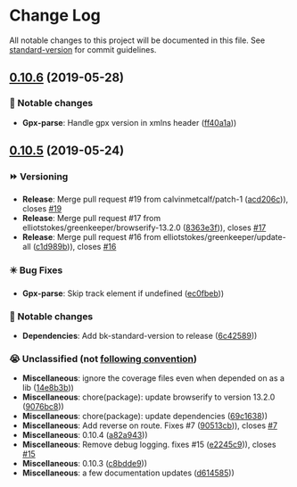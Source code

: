 # Change Log

All notable changes to this project will be documented in this file. See [standard-version](https://github.com/conventional-changelog/standard-version) for commit guidelines.

<a name="0.10.6"></a>
## [0.10.6](https://github.com/elliotstokes/gpx-parse/compare/v0.10.5...v0.10.6) (2019-05-28)


### 🔄 Notable changes

* **Gpx-parse**: Handle gpx version in xmlns header ([ff40a1a](https://github.com/elliotstokes/gpx-parse/commit/ff40a1a)))



<a name="0.10.5"></a>
## [0.10.5](https://github.com/elliotstokes/gpx-parse/compare/v0.10.3...v0.10.5) (2019-05-24)


### ⏩ Versioning

* **Release**: Merge pull request #19 from calvinmetcalf/patch-1 ([acd206c](https://github.com/elliotstokes/gpx-parse/commit/acd206c))), closes [#19](https://github.com/elliotstokes/gpx-parse/issues/19)
* **Release**: Merge pull request #17 from elliotstokes/greenkeeper/browserify-13.2.0 ([8363e3f](https://github.com/elliotstokes/gpx-parse/commit/8363e3f))), closes [#17](https://github.com/elliotstokes/gpx-parse/issues/17)
* **Release**: Merge pull request #16 from elliotstokes/greenkeeper/update-all ([c1d989b](https://github.com/elliotstokes/gpx-parse/commit/c1d989b))), closes [#16](https://github.com/elliotstokes/gpx-parse/issues/16)

### ✴️ Bug Fixes

* **Gpx-parse**: Skip track element if undefined ([ec0fbeb](https://github.com/elliotstokes/gpx-parse/commit/ec0fbeb)))

### 🔄 Notable changes

* **Dependencies**: Add bk-standard-version to release ([6c42589](https://github.com/elliotstokes/gpx-parse/commit/6c42589)))

### 😭 Unclassified (not [following convention](https://github.com/sportheroes/bk-conventional-changelog#types-of-commits))

* **Miscellaneous**: ignore the coverage files even when depended on as a lib ([14e8b3b](https://github.com/elliotstokes/gpx-parse/commit/14e8b3b)))
* **Miscellaneous**: chore(package): update browserify to version 13.2.0 ([9076bc8](https://github.com/elliotstokes/gpx-parse/commit/9076bc8)))
* **Miscellaneous**: chore(package): update dependencies ([69c1638](https://github.com/elliotstokes/gpx-parse/commit/69c1638)))
* **Miscellaneous**: Add reverse on route. Fixes #7 ([90513cb](https://github.com/elliotstokes/gpx-parse/commit/90513cb))), closes [#7](https://github.com/elliotstokes/gpx-parse/issues/7)
* **Miscellaneous**: 0.10.4 ([a82a943](https://github.com/elliotstokes/gpx-parse/commit/a82a943)))
* **Miscellaneous**: Remove debug logging. fixes #15 ([e2245c9](https://github.com/elliotstokes/gpx-parse/commit/e2245c9))), closes [#15](https://github.com/elliotstokes/gpx-parse/issues/15)
* **Miscellaneous**: 0.10.3 ([c8bdde9](https://github.com/elliotstokes/gpx-parse/commit/c8bdde9)))
* **Miscellaneous**: a few documentation updates ([d614585](https://github.com/elliotstokes/gpx-parse/commit/d614585)))



